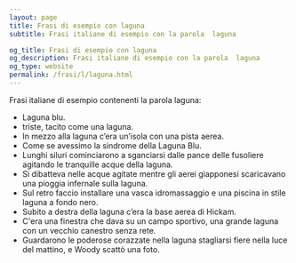 ```yaml
---
layout: page
title: Frasi di esempio con laguna 
subtitle: Frasi italiane di esempio con la parola  laguna

og_title: Frasi di esempio con laguna 
og_description: Frasi italiane di esempio con la parola  laguna
og_type: website
permalink: /frasi/l/laguna.html
---
```


Frasi italiane di esempio contenenti la parola laguna:


- Laguna blu.
- triste, tacito come una laguna.
- In mezzo alla laguna c’era un’isola con una pista aerea.
- Come se avessimo la sindrome della Laguna Blu.
- Lunghi siluri cominciarono a sganciarsi dalle pance delle fusoliere agitando le tranquille acque della laguna.
- Si dibatteva nelle acque agitate mentre gli aerei giapponesi scaricavano una pioggia infernale sulla laguna.
- Sul retro faccio installare una vasca idromassaggio e una piscina in stile laguna a fondo nero.
- Subito a destra della laguna c’era la base aerea di Hickam.
- C'era una finestra che dava su un campo sportivo, una grande laguna con un vecchio canestro senza rete.
- Guardarono le poderose corazzate nella laguna stagliarsi fiere nella luce del mattino, e Woody scattò una foto.
